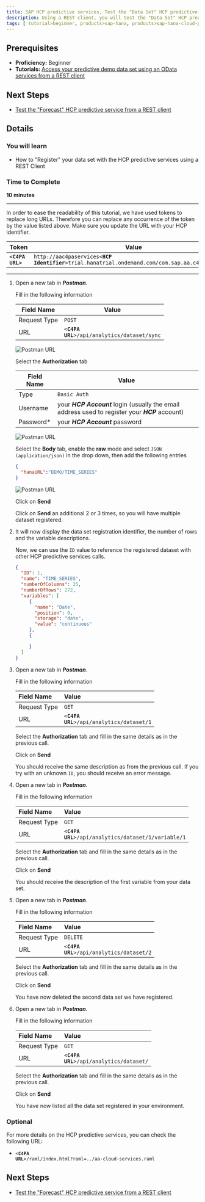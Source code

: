```yaml
---
title: SAP HCP predictive services, Test the "Data Set" HCP predictive services using a REST client
description: Using a REST client, you will test the "Data Set" HCP predictive services
tags: [ tutorial>beginner, products>sap-hana, products>sap-hana-cloud-platform ]
---
```


## Prerequisites
  - **Proficiency:** Beginner
  - **Tutorials:** [Access your predictive demo data set using an OData services from a REST client](http://go.sap.com/developer/tutorials/hcpps-rest-odata.html)

## Next Steps
  - [Test the "Forecast" HCP predictive service from a REST client](http://go.sap.com/developer/tutorials/hcpps-rest-ps-forecast.html)

## Details
### You will learn
  - How to "Register" your data set with the HCP predictive services using a REST Client

### Time to Complete
  **10 minutes**

---

In order to ease the readability of this tutorial, we have used tokens to replace long URLs.
Therefore you can replace any occurrence of the token by the value listed above.
Make sure you update the URL with your HCP identifier.

Token                               | Value
----------------------------------- | -------------
<code><b>&lt;C4PA URL&gt;</b></code> | `http://aac4paservices<`<code><b>HCP Identifier</b></code>`>trial.hanatrial.ondemand.com/com.sap.aa.c4pa.services`

  ---

1. Open a new tab in ***Postman***.

    Fill in the following information

    Field Name     | Value
    -------------- | --------------
    Request Type   | `POST`
    URL            | `<`<code><b>C4PA URL</b></code>`>/api/analytics/dataset/sync`

    ![Postman URL](1.png)

    Select the **Authorization** tab

    Field Name     | Value
    -------------- | -------------
    Type           | `Basic Auth`
    Username       | your ***HCP Account*** login (usually the email address used to register your ***HCP*** account)
    Password*      | your ***HCP Account*** password

    ![Postman URL](2.png)

    Select the **Body** tab, enable the **raw** mode and select `JSON (application/json)` in the drop down, then add the following entries

    ```json
    {
      "hanaURL":"DEMO/TIME_SERIES"
    }
    ```

    ![Postman URL](3.png)

    Click on **Send**

    Click on **Send** an additional 2 or 3 times, so you will have multiple dataset registered.

1. It will now display the data set registration identifier, the number of rows and the variable descriptions.

    Now, we can use the `ID` value to reference the registered dataset with other HCP predictive services calls.

    ```json
    {
      "ID": 1,
      "name": "TIME_SERIES",
      "numberOfColumns": 25,
      "numberOfRows": 272,
      "variables": [
         {
           "name": "Date",
           "position": 0,
           "storage": "date",
           "value": "continuous"
         },
         {

         }
      ]  
    }
    ```

1. Open a new tab in ***Postman***.

    Fill in the following information

    Field Name     | Value
    :------------- | :-------------
    Request Type   | `GET`
    URL            | `<`<code><b>C4PA URL</b></code>`>/api/analytics/dataset/1`

    Select the **Authorization** tab and fill in the same details as in the previous call.

    Click on **Send**

    You should receive the same description as from the previous call. If you try with an unknown `ID`, you should receive an error message.

1. Open a new tab in ***Postman***.

    Fill in the following information

    Field Name     | Value
    :------------- | :-------------
    Request Type   | `GET`
    URL            | `<`<code><b>C4PA URL</b></code>`>/api/analytics/dataset/1/variable/1`

    Select the **Authorization** tab and fill in the same details as in the previous call.

    Click on **Send**

    You should receive the description of the first variable from your data set.

1. Open a new tab in ***Postman***.

    Fill in the following information

    Field Name     | Value
    :------------- | :-------------
    Request Type   | `DELETE`
    URL            | `<`<code><b>C4PA URL</b></code>`>/api/analytics/dataset/2`

    Select the **Authorization** tab and fill in the same details as in the previous call.

    Click on **Send**

    You have now deleted the second data set we have registered.

1. Open a new tab in ***Postman***.

    Fill in the following information

    Field Name     | Value
    :------------- | :-------------
    Request Type   | `GET`
    URL            | `<`<code><b>C4PA URL</b></code>`>/api/analytics/dataset/`

    Select the **Authorization** tab and fill in the same details as in the previous call.

    Click on **Send**

    You have now listed all the data set registered in your environment.

### Optional
For more details on the HCP predictive services, you can check the following URL:
  - `<`<code><b>C4PA URL</b></code>`>/raml/index.html?raml=../aa-cloud-services.raml`

## Next Steps
  - [Test the "Forecast" HCP predictive service from a REST client](http://go.sap.com/developer/tutorials/hcpps-rest-ps-forecast.html)

